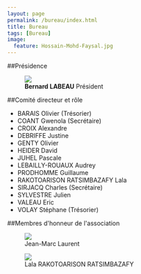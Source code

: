 ```yaml
---
layout: page
permalink: /bureau/index.html
title: Bureau
tags: [Bureau]
image:
  feature: Hossain-Mohd-Faysal.jpg
---
```


##Présidence

<figure>
  <a href="{{ site.url }}/images/Nanard.png"><img src="{{ site.url }}/images/Nanard.png"></a>
  <figcaption><b>Bernard LABEAU</b> Président</figcaption>
</figure>

##Comité directeur et rôle


* BARAIS Olivier (Trésorier)
* COANT Gwenola (Secrétaire)
* CROIX Alexandre
* DEBRIFFE Justine
* GENTY Olivier
* HEIDER David
* JUHEL Pascale
* LEBAILLY-ROUAUX Audrey
* PRODHOMME Guillaume
* RAKOTOARISON RATSIMBAZAFY Lala
* SIRJACQ Charles (Secrétaire)
* SYLVESTRE Julien
* VALEAU Eric
* VOLAY Stéphane (Trésorier)

##Membres d'honneur de l'association

<figure>
  <a href="{{ site.url }}/images/Jean-Marc.png"><img src="{{ site.url }}/images/Jean-Marc.png"></a>
  <figcaption>Jean-Marc Laurent</figcaption>
</figure>

<figure>
  <a href="{{ site.url }}/images/Lala.png"><img src="{{ site.url }}/images/Lala.png"></a>
  <figcaption>Lala RAKOTOARISON RATSIMBAZAFY</figcaption>
</figure>
